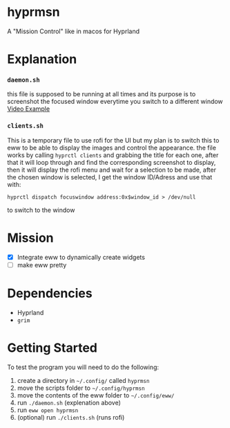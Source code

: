 # hyprmsn
A "Mission Control" like in macos for Hyprland

# Explanation
### ```daemon.sh```
this file is supposed to be running at all times and its purpose is to screenshot the focused window everytime you switch to a different window
[Video Example](https://imgur.com/a/ExP51Ms)

### ```clients.sh```
This is a temporary file to use rofi for the UI but my plan is to switch this to eww to be able to display the images and control the appearance.
the file works by calling ```hyprctl clients``` and grabbing the title for each one, after that it will loop through and find the corresponding screenshot to display, then it will display the rofi menu and wait for a selection to be made, after the chosen window is selected, I get the window ID/Adress and use that with:
```
hyprctl dispatch focuswindow address:0x$window_id > /dev/null
```
to switch to the window

# Mission
- [x] Integrate eww to dynamically create widgets
- [ ] make eww pretty

# Dependencies
* Hyprland
* ```grim```

# Getting Started
To test the program you will need to do the following:
1. create a directory in `~/.config/` called `hyprmsn`
2. move the scripts folder to `~/.config/hyprmsn`
3. move the contents of the eww folder to `~/.config/eww/`
4. run `./daemon.sh` (explenation above)
5. run `eww open hyprmsn`
6. (optional) run `./clients.sh` (runs rofi)
